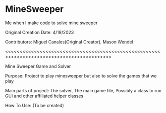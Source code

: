 # MineSweeper
Me when I make code to solve mine sweeper

Original Creation Date: 4/18/2023

Contributors: Miguel Canales(Original Creator), Mason Wendel

<<<<<<<<<<<<<<<<<<<<<<<<<<<<<<<<<<<<<<<<<<<<<<<<<<<<<<<<<<<<<<<<<<<<<<<<<<<<<<<<<<<<<<<<<<<

Mine Sweeper Game and Solver 

Purpose: Project to play minesweeper but also to solve the games that we play 

Main parts of project: The solver, The main game file, Possibly a class to run GUI
and other affiliated helper classes 

How To Use: (To be created)

 







